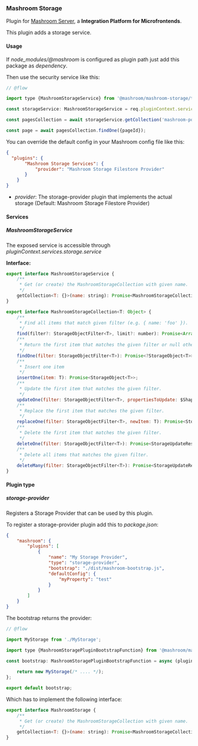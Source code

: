 
### Mashroom Storage

Plugin for [Mashroom Server](https://www.mashroom-server.com), a **Integration Platform for Microfrontends**. 

This plugin adds a storage service.

#### Usage

If _node_modules/@mashroom_ is configured as plugin path just add this package as _dependency_.

Then use the security service like this:

```js
// @flow

import type {MashroomStorageService} from '@mashroom/mashroom-storage/type-definitions';

const storageService: MashroomStorageService = req.pluginContext.services.storage.service;

const pagesCollection = await storageService.getCollection('mashroom-portal-pages');

const page = await pagesCollection.findOne({pageId});
```

You can override the default config in your Mashroom config file like this:

```json
{
  "plugins": {
       "Mashroom Storage Services": {
           "provider": "Mashroom Storage Filestore Provider"
       }
    }
}
```

 * _provider_: The storage-provider plugin that implements the actual storage (Default: Mashroom Storage Filestore Provider)

#### Services

##### MashroomStorageService

The exposed service is accessible through _pluginContext.services.storage.service_

**Interface:**

```js
export interface MashroomStorageService {
    /**
     * Get (or create) the MashroomStorageCollection with given name.
     */
    getCollection<T: {}>(name: string): Promise<MashroomStorageCollection<T>>;
}

export interface MashroomStorageCollection<T: Object> {
    /**
     * Find all items that match given filter (e.g. { name: 'foo' }).
     */
    find(filter?: StorageObjectFilter<T>, limit?: number): Promise<Array<StorageObject<T>>>;
    /**
     * Return the first item that matches the given filter or null otherwise.
     */
    findOne(filter: StorageObjectFilter<T>): Promise<?StorageObject<T>>;
    /**
     * Insert one item
     */
    insertOne(item: T): Promise<StorageObject<T>>;
    /**
     * Update the first item that matches the given filter.
     */
    updateOne(filter: StorageObjectFilter<T>, propertiesToUpdate: $Shape<StorageObject<T>>): Promise<StorageUpdateResult>;
    /**
     * Replace the first item that matches the given filter.
     */
    replaceOne(filter: StorageObjectFilter<T>, newItem: T): Promise<StorageUpdateResult>;
    /**
     * Delete the first item that matches the given filter.
     */
    deleteOne(filter: StorageObjectFilter<T>): Promise<StorageUpdateResult>;
    /**
     * Delete all items that matches the given filter.
     */
    deleteMany(filter: StorageObjectFilter<T>): Promise<StorageUpdateResult>;
}
```

#### Plugin type

##### storage-provider

Registers a Storage Provider that can be used by this plugin.

To register a storage-provider plugin add this to _package.json_:

```json
{
    "mashroom": {     
        "plugins": [
            {
                "name": "My Storage Provider",
                "type": "storage-provider",
                "bootstrap": "./dist/mashroom-bootstrap.js",
                "defaultConfig": {
                    "myProperty": "test"
                }
            }
        ]
    }
}
```

The bootstrap returns the provider:

```js
// @flow

import MyStorage from './MyStorage';

import type {MashroomStoragePluginBootstrapFunction} from '@mashroom/mashroom-storage/type-definitions';

const bootstrap: MashroomStoragePluginBootstrapFunction = async (pluginName, pluginConfig, pluginContextHolder) => {
   
    return new MyStorage(/* .... */);
};

export default bootstrap;
```

Which has to implement the following interface:

```js
export interface MashroomStorage {
    /**
     * Get (or create) the MashroomStorageCollection with given name.
     */
    getCollection<T: {}>(name: string): Promise<MashroomStorageCollection<T>>;
}
```
